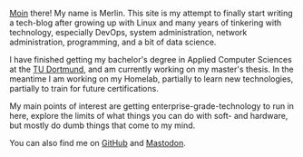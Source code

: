 [Moin](https://en.wikipedia.org/wiki/Moin) there! My name is Merlin. This site is my attempt to finally start writing a tech-blog after growing up with Linux and many years of tinkering with technology, especially DevOps, system administration, network administration, programming, and a bit of data science.

I have finished getting my bachelor's degree in Applied Computer Sciences at the [TU Dortmund](https://www.tu-dortmund.de/en/), and am currently working on my master's thesis. In the meantime I am working on my Homelab, partially to learn new technologies, partially to train for future certifications.

My main points of interest are getting enterprise-grade-technology to run in here, explore the limits of what things you can do with soft- and hardware, but mostly do dumb things that come to my mind.

You can also find me on [GitHub](https://github.com/ruhrscholz) and [Mastodon](https://toot.kif.rocks/@ruhrscholz).